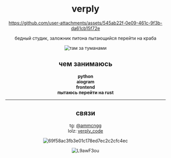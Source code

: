 <div align="center">

# verply


https://github.com/user-attachments/assets/545ab22f-0e09-461c-9f3b-da61cb15f72e


бедный студик, заложник питона пытающийся перейти на краба

![там за туманами](https://github.com/user-attachments/assets/929599f8-4337-46d5-a0e4-3158df5603e4)


## чем занимаюсь
**python**  
**aiogram**  
**frontend**  
**пытаюсь перейти на rust**  

---

## связи
tg: [@ammcngg](https://t.me/ammcngg)  
lolz: [verply_code](https://lolz.live/members/9540954/)  

![69f58ac3fb3e01c178ed7ec2c2cfc4ec](https://github.com/user-attachments/assets/5ed6e66b-2758-4663-8c64-8a5ed1dca4bb)

![L9awF3ou](https://github.com/user-attachments/assets/08e04cab-186b-4069-91e3-f0001c6e4844)

</div>
